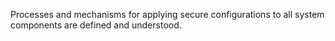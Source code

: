 Processes and mechanisms for applying secure configurations to all system components are defined and understood.